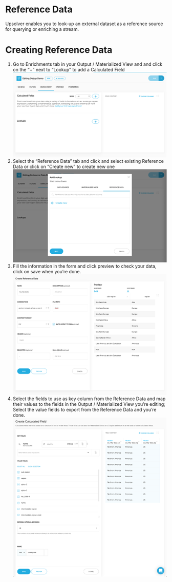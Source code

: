 # Reference Data

Upsolver enables you to look-up an external dataset as a reference source for querying or enriching a stream.

# Creating Reference Data

1. Go to Enrichments tab in your Output / Materialized View and and click on the “+” next to “Lookup” to add a Calculated Field
   ![Output Enrichments Tab](assets/output-enrichments-tab.png)
2. Select the “Reference Data” tab and click and select existing Reference Data or click on “Create new” to create new one
   ![Reference Data Tab in Create Lookup Modal](assets/create-lookup-reference-data.png)
3. Fill the information in the form and click preview to check your data, click on save when you’re done.
   ![Create Reference Data Form](assets/create-reference-data.png)
4. Select the fields to use as key column from the Reference Data and map their values to the fields in the Output / Materialized View you’re editing; Select the value fields to export from the Reference Data and you’re done.
   ![Create Reference Data Lookup Form](assets/create-reference-data-field.png)

